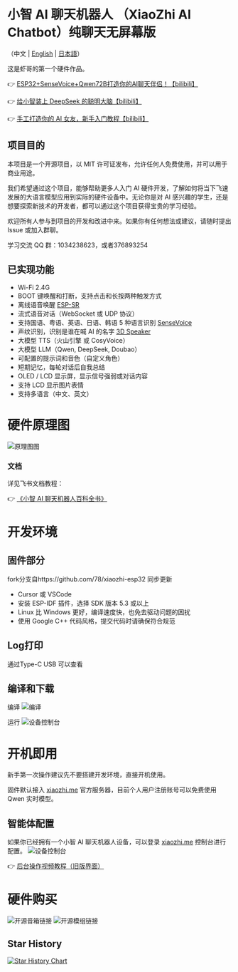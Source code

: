 # 小智 AI 聊天机器人 （XiaoZhi AI Chatbot）纯聊天无屏幕版

（中文 | [English](README_en.md) | [日本語](README_ja.md)）

这是虾哥的第一个硬件作品。

👉 [ESP32+SenseVoice+Qwen72B打造你的AI聊天伴侣！【bilibili】](https://www.bilibili.com/video/BV11msTenEH3/)

👉 [给小智装上 DeepSeek 的聪明大脑【bilibili】](https://www.bilibili.com/video/BV1GQP6eNEFG/)

👉 [手工打造你的 AI 女友，新手入门教程【bilibili】](https://www.bilibili.com/video/BV1XnmFYLEJN/)

## 项目目的

本项目是一个开源项目，以 MIT 许可证发布，允许任何人免费使用，并可以用于商业用途。

我们希望通过这个项目，能够帮助更多人入门 AI 硬件开发，了解如何将当下飞速发展的大语言模型应用到实际的硬件设备中。无论你是对 AI 感兴趣的学生，还是想要探索新技术的开发者，都可以通过这个项目获得宝贵的学习经验。

欢迎所有人参与到项目的开发和改进中来。如果你有任何想法或建议，请随时提出 Issue 或加入群聊。

学习交流 QQ 群：1034238623，或者376893254

## 已实现功能

- Wi-Fi 2.4G
- BOOT 键唤醒和打断，支持点击和长按两种触发方式
- 离线语音唤醒 [ESP-SR](https://github.com/espressif/esp-sr)
- 流式语音对话（WebSocket 或 UDP 协议）
- 支持国语、粤语、英语、日语、韩语 5 种语言识别 [SenseVoice](https://github.com/FunAudioLLM/SenseVoice)
- 声纹识别，识别是谁在喊 AI 的名字 [3D Speaker](https://github.com/modelscope/3D-Speaker)
- 大模型 TTS（火山引擎 或 CosyVoice）
- 大模型 LLM（Qwen, DeepSeek, Doubao）
- 可配置的提示词和音色（自定义角色）
- 短期记忆，每轮对话后自我总结
- OLED / LCD 显示屏，显示信号强弱或对话内容
- 支持 LCD 显示图片表情
- 支持多语言（中文、英文）


# 硬件原理图
![原理图图](docs/SCH_2503原理图.jpg)


### 文档

详见飞书文档教程：

👉 [《小智 AI 聊天机器人百科全书》](https://ccnphfhqs21z.feishu.cn/wiki/F5krwD16viZoF0kKkvDcrZNYnhb?from=from_copylink)

# 开发环境 
## 固件部分
fork分支自https://github.com/78/xiaozhi-esp32
同步更新

- Cursor 或 VSCode
- 安装 ESP-IDF 插件，选择 SDK 版本 5.3 或以上
- Linux 比 Windows 更好，编译速度快，也免去驱动问题的困扰
- 使用 Google C++ 代码风格，提交代码时请确保符合规范

## Log打印
通过Type-C USB 可以查看

## 编译和下载
编译
![编译](docs/log编译完成.png)

运行
![设备控制台](docs/log运行.png)


# 开机即用

新手第一次操作建议先不要搭建开发环境，直接开机使用。

固件默认接入 [xiaozhi.me](https://xiaozhi.me) 官方服务器，目前个人用户注册账号可以免费使用 Qwen 实时模型。


## 智能体配置

如果你已经拥有一个小智 AI 聊天机器人设备，可以登录 [xiaozhi.me](https://xiaozhi.me) 控制台进行配置。
![设备控制台](docs/设备控制台.png)

👉 [后台操作视频教程（旧版界面）](https://www.bilibili.com/video/BV1jUCUY2EKM/)

# 硬件购买
![开源音箱链接](docs/开源音箱链接.png)
![开源模组链接](docs/开源模组链接.png)


## Star History

<a href="https://star-history.com/#Boca24/xiaozhi-esp32&Date">
 <picture>
   <source media="(prefers-color-scheme: dark)" srcset="https://api.star-history.com/svg?repos=Boca24/xiaozhi-esp32&type=Date&theme=dark" />
   <source media="(prefers-color-scheme: light)" srcset="https://api.star-history.com/svg?repos=Boca24/xiaozhi-esp32&type=Date" />
   <img alt="Star History Chart" src="https://api.star-history.com/svg?repos=Boca24/xiaozhi-esp32&type=Date" />
 </picture>
</a>
